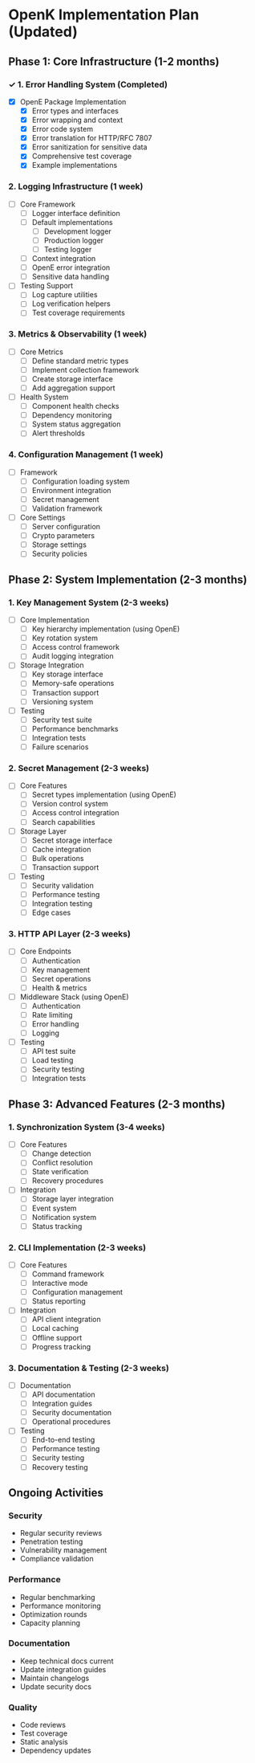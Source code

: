 # OpenK Implementation Plan (Updated)

## Phase 1: Core Infrastructure (1-2 months)

### ✓ 1. Error Handling System (Completed)
- [x] OpenE Package Implementation
  - [x] Error types and interfaces
  - [x] Error wrapping and context
  - [x] Error code system
  - [x] Error translation for HTTP/RFC 7807
  - [x] Error sanitization for sensitive data
  - [x] Comprehensive test coverage
  - [x] Example implementations

### 2. Logging Infrastructure (1 week)
- [ ] Core Framework
  - [ ] Logger interface definition
  - [ ] Default implementations
    - [ ] Development logger
    - [ ] Production logger
    - [ ] Testing logger
  - [ ] Context integration
  - [ ] OpenE error integration
  - [ ] Sensitive data handling
- [ ] Testing Support
  - [ ] Log capture utilities
  - [ ] Log verification helpers
  - [ ] Test coverage requirements

### 3. Metrics & Observability (1 week)
- [ ] Core Metrics
  - [ ] Define standard metric types
  - [ ] Implement collection framework
  - [ ] Create storage interface
  - [ ] Add aggregation support
- [ ] Health System
  - [ ] Component health checks
  - [ ] Dependency monitoring
  - [ ] System status aggregation
  - [ ] Alert thresholds

### 4. Configuration Management (1 week)
- [ ] Framework
  - [ ] Configuration loading system
  - [ ] Environment integration
  - [ ] Secret management
  - [ ] Validation framework
- [ ] Core Settings
  - [ ] Server configuration
  - [ ] Crypto parameters
  - [ ] Storage settings 
  - [ ] Security policies

## Phase 2: System Implementation (2-3 months)

### 1. Key Management System (2-3 weeks)
- [ ] Core Implementation
  - [ ] Key hierarchy implementation (using OpenE)
  - [ ] Key rotation system
  - [ ] Access control framework
  - [ ] Audit logging integration
- [ ] Storage Integration
  - [ ] Key storage interface
  - [ ] Memory-safe operations
  - [ ] Transaction support
  - [ ] Versioning system
- [ ] Testing
  - [ ] Security test suite
  - [ ] Performance benchmarks
  - [ ] Integration tests
  - [ ] Failure scenarios

### 2. Secret Management (2-3 weeks)
- [ ] Core Features
  - [ ] Secret types implementation (using OpenE)
  - [ ] Version control system
  - [ ] Access control integration
  - [ ] Search capabilities
- [ ] Storage Layer
  - [ ] Secret storage interface
  - [ ] Cache integration
  - [ ] Bulk operations
  - [ ] Transaction support
- [ ] Testing
  - [ ] Security validation
  - [ ] Performance testing
  - [ ] Integration testing
  - [ ] Edge cases

### 3. HTTP API Layer (2-3 weeks)
- [ ] Core Endpoints
  - [ ] Authentication
  - [ ] Key management
  - [ ] Secret operations
  - [ ] Health & metrics
- [ ] Middleware Stack (using OpenE)
  - [ ] Authentication
  - [ ] Rate limiting
  - [ ] Error handling
  - [ ] Logging
- [ ] Testing
  - [ ] API test suite
  - [ ] Load testing
  - [ ] Security testing
  - [ ] Integration tests

## Phase 3: Advanced Features (2-3 months)

### 1. Synchronization System (3-4 weeks)
- [ ] Core Features
  - [ ] Change detection
  - [ ] Conflict resolution
  - [ ] State verification
  - [ ] Recovery procedures
- [ ] Integration
  - [ ] Storage layer integration
  - [ ] Event system
  - [ ] Notification system
  - [ ] Status tracking

### 2. CLI Implementation (2-3 weeks)
- [ ] Core Features
  - [ ] Command framework
  - [ ] Interactive mode
  - [ ] Configuration management
  - [ ] Status reporting
- [ ] Integration
  - [ ] API client integration
  - [ ] Local caching
  - [ ] Offline support
  - [ ] Progress tracking

### 3. Documentation & Testing (2-3 weeks)
- [ ] Documentation
  - [ ] API documentation
  - [ ] Integration guides
  - [ ] Security documentation
  - [ ] Operational procedures
- [ ] Testing
  - [ ] End-to-end testing
  - [ ] Performance testing
  - [ ] Security testing
  - [ ] Recovery testing

## Ongoing Activities

### Security
- Regular security reviews
- Penetration testing
- Vulnerability management
- Compliance validation

### Performance
- Regular benchmarking
- Performance monitoring
- Optimization rounds
- Capacity planning

### Documentation
- Keep technical docs current
- Update integration guides
- Maintain changelogs
- Update security docs

### Quality
- Code reviews
- Test coverage
- Static analysis
- Dependency updates